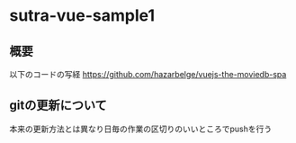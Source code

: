 # sutra-vue-sample1


## 概要

以下のコードの写経
https://github.com/hazarbelge/vuejs-the-moviedb-spa

## gitの更新について

本来の更新方法とは異なり日毎の作業の区切りのいいところでpushを行う

